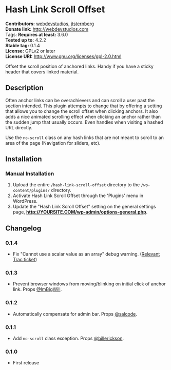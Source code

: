 # Hash Link Scroll Offset #
**Contributors:**      [webdevstudios](http://profiles.wordpress.org/webdevstudios/), [jtsternberg](http://profiles.wordpress.org/jtsternberg/)  
**Donate link:**       http://webdevstudios.com  
Tags:
**Requires at least:** 3.6.0  
**Tested up to:**      4.2.2  
**Stable tag:**        0.1.4  
**License:**           GPLv2 or later  
**License URI:**       http://www.gnu.org/licenses/gpl-2.0.html  

Offset the scroll position of anchored links. Handy if you have a sticky header that covers linked material.

## Description ##

Often anchor links can be overachievers and can scroll a user past the section intended. This plugin attempts to change that by offering a setting that allows you to change the scroll offset when clicking anchors. It also adds a nice animated scrolling effect when clicking an anchor rather than the sudden jump that usually occurs. Even handles when visiting a hashed URL directly.

Use the `no-scroll` class on any hash links that are not meant to scroll to an area of the page (Navigation for sliders, etc).

## Installation ##

### Manual Installation ###

1. Upload the entire `/hash-link-scroll-offset` directory to the `/wp-content/plugins/` directory.
2. Activate Hash Link Scroll Offset through the 'Plugins' menu in WordPress.
3. Update the "Hash Link Scroll Offset" setting on the general settings page, **http://YOURSITE.COM/wp-admin/options-general.php**.

## Changelog ##

### 0.1.4
* Fix "Cannot use a scalar value as an array" debug warning. ([Relevant Trac ticket](https://core.trac.wordpress.org/ticket/29722#comment:8))

### 0.1.3
* Prevent browser windows from moving/blinking on initial click of anchor link. Props [@ImBigWill](https://github.com/WebDevStudios/Hash-Link-Scroll-Offset/pull/9).

### 0.1.2
* Automatically compensate for admin bar. Props [@salcode](https://github.com/WebDevStudios/Hash-Link-Scroll-Offset/pull/5).

### 0.1.1
* Add `no-scroll` class exception. Props [@billerickson](https://github.com/billerickson).

### 0.1.0
* First release
